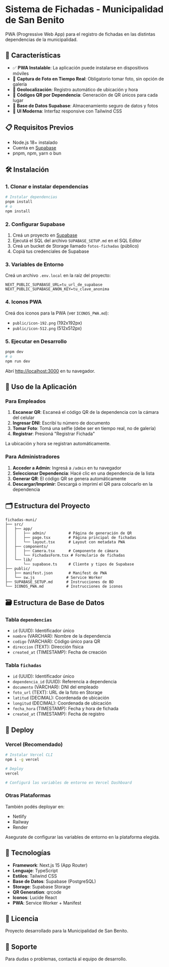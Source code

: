 # Sistema de Fichadas - Municipalidad de San Benito

PWA (Progressive Web App) para el registro de fichadas en las distintas dependencias de la municipalidad.

## 🚀 Características

- ✅ **PWA Instalable**: La aplicación puede instalarse en dispositivos móviles
- 📸 **Captura de Foto en Tiempo Real**: Obligatorio tomar foto, sin opción de galería
- 📍 **Geolocalización**: Registro automático de ubicación y hora
- 🔲 **Códigos QR por Dependencia**: Generación de QR únicos para cada lugar
- 💾 **Base de Datos Supabase**: Almacenamiento seguro de datos y fotos
- 🎨 **UI Moderna**: Interfaz responsive con Tailwind CSS

## 📋 Requisitos Previos

- Node.js 18+ instalado
- Cuenta en [Supabase](https://supabase.com)
- pnpm, npm, yarn o bun

## 🛠️ Instalación

### 1. Clonar e instalar dependencias

```bash
# Instalar dependencias
pnpm install
# o
npm install
```

### 2. Configurar Supabase

1. Creá un proyecto en [Supabase](https://supabase.com)
2. Ejecutá el SQL del archivo `SUPABASE_SETUP.md` en el SQL Editor
3. Creá un bucket de Storage llamado `fotos-fichadas` (público)
4. Copiá tus credenciales de Supabase

### 3. Variables de Entorno

Creá un archivo `.env.local` en la raíz del proyecto:

```env
NEXT_PUBLIC_SUPABASE_URL=tu_url_de_supabase
NEXT_PUBLIC_SUPABASE_ANON_KEY=tu_clave_anonima
```

### 4. Iconos PWA

Creá dos iconos para la PWA (ver `ICONOS_PWA.md`):
- `public/icon-192.png` (192x192px)
- `public/icon-512.png` (512x512px)

### 5. Ejecutar en Desarrollo

```bash
pnpm dev
# o
npm run dev
```

Abrí [http://localhost:3000](http://localhost:3000) en tu navegador.

## 📱 Uso de la Aplicación

### Para Empleados

1. **Escanear QR**: Escaneá el código QR de la dependencia con la cámara del celular
2. **Ingresar DNI**: Escribí tu número de documento
3. **Tomar Foto**: Tomá una selfie (debe ser en tiempo real, no de galería)
4. **Registrar**: Presioná "Registrar Fichada"

La ubicación y hora se registran automáticamente.

### Para Administradores

1. **Acceder a Admin**: Ingresá a `/admin` en tu navegador
2. **Seleccionar Dependencia**: Hacé clic en una dependencia de la lista
3. **Generar QR**: El código QR se genera automáticamente
4. **Descargar/Imprimir**: Descargá o imprimí el QR para colocarlo en la dependencia

## 🗂️ Estructura del Proyecto

```
fichadas-muni/
├── src/
│   ├── app/
│   │   ├── admin/          # Página de generación de QR
│   │   ├── page.tsx        # Página principal de fichadas
│   │   └── layout.tsx      # Layout con metadata PWA
│   ├── components/
│   │   ├── Camera.tsx      # Componente de cámara
│   │   └── FichadasForm.tsx # Formulario de fichadas
│   └── lib/
│       └── supabase.ts     # Cliente y tipos de Supabase
├── public/
│   ├── manifest.json       # Manifest de PWA
│   └── sw.js              # Service Worker
├── SUPABASE_SETUP.md      # Instrucciones de BD
└── ICONOS_PWA.md          # Instrucciones de iconos
```

## 🗃️ Estructura de Base de Datos

### Tabla `dependencias`
- `id` (UUID): Identificador único
- `nombre` (VARCHAR): Nombre de la dependencia
- `codigo` (VARCHAR): Código único para QR
- `direccion` (TEXT): Dirección física
- `created_at` (TIMESTAMP): Fecha de creación

### Tabla `fichadas`
- `id` (UUID): Identificador único
- `dependencia_id` (UUID): Referencia a dependencia
- `documento` (VARCHAR): DNI del empleado
- `foto_url` (TEXT): URL de la foto en Storage
- `latitud` (DECIMAL): Coordenada de ubicación
- `longitud` (DECIMAL): Coordenada de ubicación
- `fecha_hora` (TIMESTAMP): Fecha y hora de fichada
- `created_at` (TIMESTAMP): Fecha de registro

## 🚀 Deploy

### Vercel (Recomendado)

```bash
# Instalar Vercel CLI
npm i -g vercel

# Deploy
vercel

# Configurá las variables de entorno en Vercel Dashboard
```

### Otras Plataformas

También podés deployar en:
- Netlify
- Railway
- Render

Asegurate de configurar las variables de entorno en la plataforma elegida.

## 🔧 Tecnologías

- **Framework**: Next.js 15 (App Router)
- **Lenguaje**: TypeScript
- **Estilos**: Tailwind CSS
- **Base de Datos**: Supabase (PostgreSQL)
- **Storage**: Supabase Storage
- **QR Generation**: qrcode
- **Iconos**: Lucide React
- **PWA**: Service Worker + Manifest

## 📝 Licencia

Proyecto desarrollado para la Municipalidad de San Benito.

## 🤝 Soporte

Para dudas o problemas, contactá al equipo de desarrollo.
